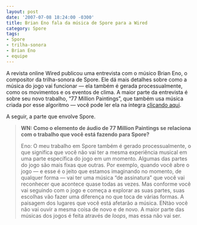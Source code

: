 ```yaml
---
layout: post
date: '2007-07-08 18:24:00 -0300'
title: Brian Eno fala da música de Spore para a Wired
category: Spore
tags:
- Spore
- trilha-sonora
- Brian Eno
- equipe
---
```

A revista online Wired publicou uma entrevista com o músico Brian Eno, o compositor da trilha-sonora de Spore. Ele dá mais detalhes sobre como a música do jogo vai funcionar — ela também é gerada processualmente, como os movimentos e os eventos de clima. A maior parte da entrevista é sobre seu novo trabalho, “77 Million Paintings”, que também usa música criada por esse algoritmo — você pode ler ela na íntegra [clicando aqui](http://www.wired.com/culture/art/news/2007/07/eno_qa).

A seguir, a parte que envolve Spore.

> **WN: Como o elemento de áudio de 77 Million Paintings se relaciona com o trabalho que você está fazendo para Spore?**
>
> Eno: O meu trabalho em Spore também é gerado processualmente, o que significa que você não vai ter a mesma experiência musical em uma parte específica do jogo em um momento. Algumas das partes do jogo são mais fixas que outras. Por exemplo, quando você abre o jogo — e esse é o jeito que estamos imaginando no momento, de qualquer forma — vai ter uma música “de assinatura” que você vai reconhecer que acontece quase todas as vezes. Mas conforme você vai seguindo com o jogo e começa a explorar as suas partes, suas escolhas vão fazer uma diferença no que toca de várias formas. A paisagem dos lugares que você está afetarão a música. ENtào você não vai ouvir a mesma coisa de novo e de novo. A maior parte das músicas dos jogos é feita através de _loops_, mas essa não vai ser.
